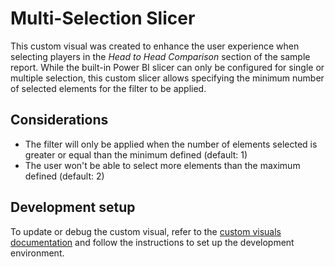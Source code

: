 # Multi-Selection Slicer
This custom visual was created to enhance the user experience when selecting players in the _Head to Head Comparison_ section of the sample report. While the built-in Power BI slicer can only be configured for single or multiple selection, this custom slicer allows specifying the minimum number of selected elements for the filter to be applied.

## Considerations
 - The filter will only be applied when the number of elements selected is greater or equal than the minimum defined (default: 1)
 - The user won't be able to select more elements than the maximum defined (default: 2)

## Development setup
To update or debug the custom visual, refer to the [custom visuals documentation](../README.md) and follow the instructions to set up the development environment.
